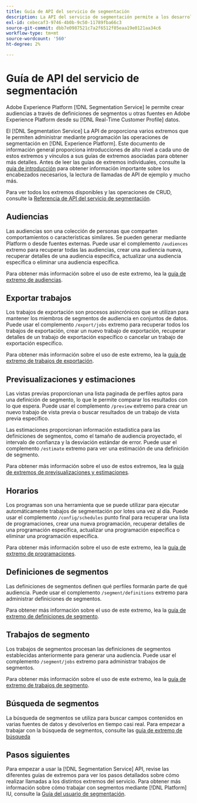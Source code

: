 ```yaml
---
title: Guía de API del servicio de segmentación
description: La API del servicio de segmentación permite a los desarrolladores administrar mediante programación las operaciones de segmentación en Adobe Experience Platform. Siga esta guía para aprender a realizar operaciones clave con la API.
exl-id: cebecaf3-9746-4b0b-9c50-11789fba66c3
source-git-commit: dbb7e0987521c7a2f6512f05eaa19e0121aa34c6
workflow-type: tm+mt
source-wordcount: '560'
ht-degree: 2%

---
```


# Guía de API del servicio de segmentación

Adobe Experience Platform [!DNL Segmentation Service] le permite crear audiencias a través de definiciones de segmentos u otras fuentes en Adobe Experience Platform desde su [!DNL Real-Time Customer Profile] datos.

El [!DNL Segmentation Service] La API de proporciona varios extremos que le permiten administrar mediante programación las operaciones de segmentación en [!DNL Experience Platform]. Este documento de información general proporciona introducciones de alto nivel a cada uno de estos extremos y vínculos a sus guías de extremos asociadas para obtener más detalles. Antes de leer las guías de extremos individuales, consulte la [guía de introducción](./getting-started.md) para obtener información importante sobre los encabezados necesarios, la lectura de llamadas de API de ejemplo y mucho más.

Para ver todos los extremos disponibles y las operaciones de CRUD, consulte la [Referencia de API del servicio de segmentación](https://www.adobe.io/experience-platform-apis/references/segmentation/).

## Audiencias

Las audiencias son una colección de personas que comparten comportamientos o características similares. Se pueden generar mediante Platform o desde fuentes externas. Puede usar el complemento `/audiences` extremo para recuperar todas las audiencias, crear una audiencia nueva, recuperar detalles de una audiencia específica, actualizar una audiencia específica o eliminar una audiencia específica.

Para obtener más información sobre el uso de este extremo, lea la [guía de extremo de audiencias](./audiences.md).

## Exportar trabajos

Los trabajos de exportación son procesos asincrónicos que se utilizan para mantener los miembros de segmentos de audiencia en conjuntos de datos. Puede usar el complemento `/export/jobs` extremo para recuperar todos los trabajos de exportación, crear un nuevo trabajo de exportación, recuperar detalles de un trabajo de exportación específico o cancelar un trabajo de exportación específico.

Para obtener más información sobre el uso de este extremo, lea la [guía de extremo de trabajos de exportación](./export-jobs.md).

## Previsualizaciones y estimaciones

Las vistas previas proporcionan una lista paginada de perfiles aptos para una definición de segmento, lo que le permite comparar los resultados con lo que espera. Puede usar el complemento `/preview` extremo para crear un nuevo trabajo de vista previa o buscar resultados de un trabajo de vista previa específico.

Las estimaciones proporcionan información estadística para las definiciones de segmentos, como el tamaño de audiencia proyectado, el intervalo de confianza y la desviación estándar de error. Puede usar el complemento `/estimate` extremo para ver una estimación de una definición de segmento.

Para obtener más información sobre el uso de estos extremos, lea la [guía de extremos de previsualizaciones y estimaciones](./previews-and-estimates.md).

## Horarios

Los programas son una herramienta que se puede utilizar para ejecutar automáticamente trabajos de segmentación por lotes una vez al día. Puede usar el complemento `/config/schedules` punto final para recuperar una lista de programaciones, crear una nueva programación, recuperar detalles de una programación específica, actualizar una programación específica o eliminar una programación específica.

Para obtener más información sobre el uso de este extremo, lea la [guía de extremo de programaciones](./schedules.md).

## Definiciones de segmentos

Las definiciones de segmentos definen qué perfiles formarán parte de qué audiencia. Puede usar el complemento `/segment/definitions` extremo para administrar definiciones de segmentos.

Para obtener más información sobre el uso de este extremo, lea la [guía de extremo de definiciones de segmento](./segment-definitions.md).

## Trabajos de segmento

Los trabajos de segmentos procesan las definiciones de segmentos establecidas anteriormente para generar una audiencia. Puede usar el complemento `/segment/jobs` extremo para administrar trabajos de segmentos.

Para obtener más información sobre el uso de este extremo, lea la [guía de extremo de trabajos de segmento](./segment-jobs.md).

## Búsqueda de segmentos

La búsqueda de segmentos se utiliza para buscar campos contenidos en varias fuentes de datos y devolverlos en tiempo casi real. Para empezar a trabajar con la búsqueda de segmentos, consulte las [guía de extremo de búsqueda](segment-search.md)

## Pasos siguientes

Para empezar a usar la [!DNL Segmentation Service] API, revise las diferentes guías de extremos para ver los pasos detallados sobre cómo realizar llamadas a los distintos extremos del servicio. Para obtener más información sobre cómo trabajar con segmentos mediante [!DNL Platform] IU, consulte la [Guía del usuario de segmentación](../ui/overview.md).
